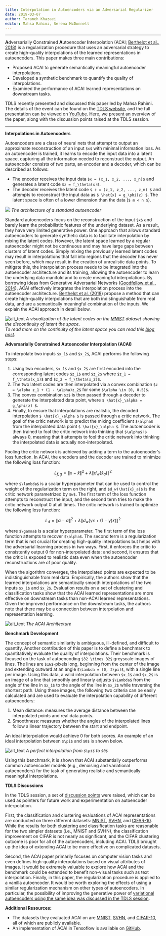 ```yaml
---
title: Interpolation in Autoencoders via an Adversarial Regularizer
date: 2019-03-07
author: Taraneh Khazaei
editor: Mahsa Rahimi, Serena McDonnell
---
```


---


**A**dversarially **C**onstrained **A**utoencoder **I**nterpolation (ACAI; [Berthelot et al., 2018](https://arxiv.org/abs/1807.07543)) is a regularization procedure that uses an adversarial strategy to create high-quality interpolations of the learned representations in autoencoders. This paper makes three main contributions:

*   Proposed ACAI to generate semantically meaningful autoencoder interpolations.
*   Developed a synthetic benchmark to quantify the quality of interpolations.
*   Examined the performance of ACAI learned representations on downstream tasks.

TDLS recently presented and discussed this paper led by Mahsa Rahimi. The details of the event can be found on the [TDLS website](https://tdls.a-i.science/events/2019-02-07/), and the full presentation can be viewed on [YouTube](https://www.youtube.com/watch?v=FdeHlC4QiqA&t=2871s). Here, we present an overview of the paper, along with the discussion points raised at the TDLS session.

---


**Interpolations in Autoencoders**

Autoencoders are a class of neural nets that attempt to output an approximate reconstruction of an input `$x$` with minimal information loss. As an autoencoder is trained, it learns to encode the input data into a latent space, capturing all the information needed to reconstruct the output. An autoencoder consists of two parts, an encoder and a decoder, which can be described as follows:



* The encoder receives the input data `$x = (x_1, x_2, ..., x_n)$` and generates a latent code `$z = f_\theta(x)$`.
* The decoder receives the latent code `$ z = (z_1, z_2, ..., z_m) $` and attempts to reconstruct the input data as `$ \hat{x} = g_\phi(z) $`. The latent space is often of a lower dimension than the data (`$ m < n $`). 

![](/static/post-assets/acai/ae_crp.png)
*The architecture of a standard autoencoder*


Standard autoencoders focus on the reconstruction of the input `$x$` and barely learn the probabilistic features of the underlying dataset. As a result, they have very limited generative power. One approach that allows standard autoencoders to generate synthetic data is to facilitate interpolation by mixing the latent codes. However, the latent space learned by a regular autoencoder might not be continuous and may have large gaps between clusters of latent codes. Simply mixing the previously learned latent codes may result in interpolations that fall into regions that the decoder has never seen before, which may result in the creation of unrealistic data points. To mitigate this, the interpolation process needs to be integrated into the autoencoder architecture and its training, allowing the autoencoder to learn the underlying data manifold and to create meaningful interpolations. By borrowing ideas from Generative Adversarial Networks ([Goodfellow et al., 2014](https://papers.nips.cc/paper/5423-generative-adversarial-nets)), ACAI effectively integrates the interpolation process into the autoencoder architecture. [Berthelot et al. (2018](https://arxiv.org/abs/1807.07543)) propose a method that can create high-quality interpolations that are both indistinguishable from real data, and are a semantically meaningful combination of the inputs. We explain the ACAI approach in detail below. 

![alt_text](/static/post-assets/acai/intp1.png "image_tooltip")
*A visualization of the latent codes on the [MNIST](http://yann.lecun.com/exdb/mnist/) dataset showing the discontinuity of latent the space.*\
*To read more on the continuity of the latent space you can read this [blog post](https://towardsdatascience.com/intuitively-understanding-variational-autoencoders-1bfe67eb5daf).*

**Adversarially Constrained Autoencoder Interpolation (ACAI)**

To interpolate two inputs `$x_1$` and `$x_2$`, ACAI performs the following steps: 

1. Using two encoders, `$x_1$` and `$x_2$` are first encoded into the corresponding latent codes `$z_1$` and `$z_2$` where `$z_1 = f_\theta(x_1)$` and `$z_2 = f_\theta(x_2)$`.
2. The two latent codes are then interpolated via a convex combination `$z = \alpha z_1 + (1 - \alpha)z_2$` for some `$\alpha \in [0, 0.5]$`.
3. The convex combination `$z$` is then passed through a decoder to generate the interpolated data point, where `$ \hat{x}_\alpha = g_\phi(z) $`.
4. Finally, to ensure that interpolations are realistic, the decoded interpolation `$ \hat{x}_\alpha $` is passed through a critic network. The goal of the critic network is to predict the mixing coefficient `$\alpha$`
from the interpolated data point `$ \hat{x}_\alpha $`. The autoencoder is then trained to fool the critic network into thinking that `$\alpha$` is always 0, meaning that it attempts to fool the critic network into thinking the interpolated data is actually non-interpolated. 

Fooling the critic network is achieved by adding a term to the autoencoder's loss function. In ACAI, the encoders and the decoder are trained to minimize the following loss function: 

```math
L_{f,g} =  \left\| x - \hat{x} \right\|^2 + \lambda \left\|d_w(\hat{x}_a)\right\|^2
```

where `$\lambda$` is a scalar hyperparameter that can be used to control the weight of the regularization term on the right, and `$d_w(\hat{x}_a)$` is the critic network parametrized by `$w$`.  The first term of the loss function attempts to reconstruct the input, and the second term tries to make the critic network output 0 at all times.  The critic network is trained to optimize the following loss function:


```math
L_{d} =  \left\| \alpha - \hat{\alpha} \right\|^2 + \lambda \left\|d_w(\gamma x  + (1 - \gamma) \hat{x})\right\|^2
```

where `$\gamma$` is a scalar hyperparameter. The first term of the loss function attempts to recover `$\alpha$`. The second term is a regularization term that is not crucial for creating high-quality interpolations but helps with the adversarial learning process in two ways. First, it enforces the critic to consistently output 0 for non-interpolated data; and second, it ensures that the critic is exposed to realistic data even when the autoencoder reconstructions are of poor quality.

When the algorithm converges, the interpolated points are expected to be indistinguishable from real data. Empirically, the authors show that the learned interpolations are semantically smooth interpolations of the two inputs `$x_1$` and `$x_2$`. Evaluation results on a set of clustering and classification tasks show that the ACAI learned representations are more effective on downstream tasks than non-ACAI learned representations. Given the improved performance on the downstream tasks,  the authors note that there may be a connection between interpolation and representation learning.

![alt_text](/static/post-assets/acai/acai.png "The ACAI Architecture")
*The ACAI Architecture*

**Benchmark Development**

The concept of semantic similarity is ambiguous, ill-defined, and difficult to quantify. Another contribution of this paper is to define a benchmark to quantitatively evaluate the quality of interpolations. Their benchmark is focused on the task of autoencoding `$32 \times 32$` greyscale images of lines. The lines are `$16$`-pixels long, beginning from the center of the image and extending outward at an angle `$\Lambda = [0, 2\pi]$`, with a single line per image. Using this data, a valid interpolation between `$x_1$`
and `$x_2$` is an image of a line that smoothly and linearly adjusts `$\Lambda$`
from the angle of the line in `$x_1$` to the angle of the line in `$x_2$` while traversing the shortest path. Using these images, the following two criteria can be easily calculated and are used to evaluate the interpolation capability of different autoencoders:

1. Mean distance: measures the average distance between the interpolated points and real data points. 
2. Smoothness: measures whether the angles of the interpolated lines follow a linear trajectory between the start and endpoint.

An ideal interpolation would achieve 0 for both scores. An example of an ideal interpolation between `$\pi$` and `$0$` is shown below.

![alt_text](/static/post-assets/acai/Benchmark.png "a perfect interpolation")
*A perfect interpolation from `$\pi$` to `$0$`*

Using this benchmark, it is shown that ACAI substantially outperforms common autoencoder models (e.g., denoising and variational autoencoders) for the task of generating realistic and semantically meaningful interpolations. 

**TDLS Discussions**

In the TDLS session, a set of [discussion points](https://youtu.be/Tu3FqCD7-BY?t=3513) were raised, which can be used as pointers for future work and experimentation on autoencoder interpolation. 

First, the classification and clustering evaluations of ACAI representations are conducted on three different datasets: [MNIST](http://yann.lecun.com/exdb/mnist/), [SVHN](http://ufldl.stanford.edu/housenumbers/), and [CIFAR-10](https://www.cs.toronto.edu/~kriz/cifar.html). While the results for both clustering and classification tasks are reasonable for the two simpler datasets (i.e., MNIST and SVHN), the classification improvement on CIFAR is not nearly as significant, and the CIFAR clustering outcome is poor for all of the autoencoders, including ACAI. TDLS brought up the idea of extending ACAI to be more effective on complicated datasets. 

Second, the ACAI paper primarily focuses on computer vision tasks and even defines high-quality interpolations based on visual attributes of images. It would be extremely valuable to explore how ACAI and the benchmark could be extended to benefit non-visual tasks such as text interpolation. Finally, in this paper, the regularization procedure is applied to a vanilla autoencoder. It would be worth exploring the effects of using a similar regularization mechanism on other types of autoencoders. In particular, the possibility of improving the generative power of [variational autoencoders using the same idea was discussed in the TDLS session](https://youtu.be/Tu3FqCD7-BY?t=3574). 

**Additional Resources:**

* The datasets they evaluated ACAI on are [MNIST](http://yann.lecun.com/exdb/mnist/), [SVHN](http://ufldl.stanford.edu/housenumbers/), and [CIFAR-10](https://www.cs.toronto.edu/~kriz/cifar.html), all of which are publicly available.
* An implementation of ACAI in Tensoflow is available on [GitHub](https://github.com/brain-research/acai). 


